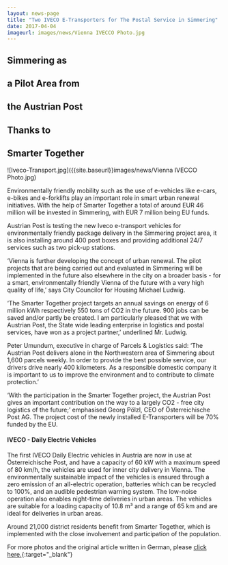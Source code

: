 ```yaml
---
layout: news-page
title: "Two IVECO E-Transporters for The Postal Service in Simmering"
date: 2017-04-04
imageurl: images/news/Vienna IVECCO Photo.jpg
---
```


<div class="multiline">
<h2><span class="ornament-news">Simmering as</span></h2>
<h2><span class="ornament-news">a Pilot Area from</span></h2>
<h2><span class="ornament-news">the Austrian Post</span></h2>
<h2><span class="ornament-news">Thanks to</span></h2>
<h2><span class="ornament-news">Smarter Together</span></h2>
</div>

![Iveco-Transport.jpg]({{site.baseurl}}images/news/Vienna IVECCO Photo.jpg)

Environmentally friendly mobility such as the use of e-vehicles like e-cars, e-bikes and e-forklifts play an important role in smart urban renewal initiatives. With the help of Smarter Together a total of around EUR 46 million will be invested in Simmering, with EUR 7 million being EU funds.

Austrian Post is testing the new Iveco e-transport vehicles for environmentally friendly package delivery in the Simmering project area, it is also installing around 400 post boxes and providing additional 24/7 services such as two pick-up stations.

‘Vienna is further developing the concept of urban renewal. The pilot projects that are being carried out and evaluated in Simmering will be implemented in the future also elsewhere in the city on a broader basis - for a smart, environmentally friendly Vienna of the future with a very high quality of life,’ says City Councilor for Housing Michael Ludwig.

‘The Smarter Together project targets an annual savings on energy of 6 million kWh respectively 550 tons of CO2 in the future. 900 jobs can be saved and/or partly be created. I am particularly pleased that we with Austrian Post, the State wide leading enterprise in logistics and postal services, have won as a project partner,’ underlined Mr. Ludwig.

Peter Umundum, executive in charge of Parcels & Logistics said: ‘The Austrian Post delivers alone in the Northwestern area of Simmering about 1,600 parcels weekly. In order to provide the best possible service, our drivers drive nearly 400 kilometers. As a responsible domestic company it is important to us to improve the environment and to contribute to climate protection.’

‘With the participation in the Smarter Together project, the Austrian Post gives an important contribution on the way to a largely CO2 - free city logistics of the future;’ emphasised Georg Pölzl, CEO of Österreichische Post AG. The project cost of the newly installed E-Transporters will be 70% funded by the EU.

#### IVECO - Daily Electric Vehicles

The first IVECO Daily Electric vehicles in Austria are now in use at Österreichische Post, and have a capacity of 60 kW with a maximum speed of 80 km/h, the vehicles are used for inner city delivery in Vienna. The environmentally sustainable impact of the vehicles is ensured through a zero emission of an all-electric operation, batteries which can be recycled to 100%, and an audible pedestrian warning system. The low-noise operation also enables night-time deliveries in urban areas. The vehicles are suitable for a loading capacity of 10.8 m³ and a range of 65 km and are ideal for deliveries in urban areas.

Around 21,000 district residents benefit from Smarter Together, which is implemented with the close involvement and participation of the population.

For more photos and the original article written in German, please [click here.](http://www.smartertogether.at/post_2_iveco_e-transporter/){:target="_blank"}
